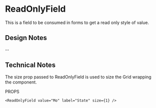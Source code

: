 # ReadOnlyField

This is a field to be consumed in forms to get a read only style of value.

## Design Notes

--

## Technical Notes

The size prop passed to ReadOnlyField is used to size the Grid wrapping the component.

PROPS

```
<ReadOnlyField value="Mo" label="State" size={1} />

```
